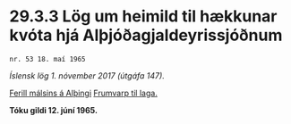 # 29.3.3 Lög um heimild til hækkunar kvóta hjá Alþjóðagjaldeyrissjóðnum

`nr. 53 18. maí 1965`

_Íslensk lög 1. nóvember 2017 (útgáfa 147)._

[Ferill málsins á Alþingi](https://www.althingi.is/thingstorf/thingmalalistar-eftir-thingum/ferill/?ltg=85&mnr=179)
[Frumvarp til laga.](https://www.althingi.is/altext/85/s/pdf/0461.pdf)

**Tóku gildi 12. júní 1965.**

